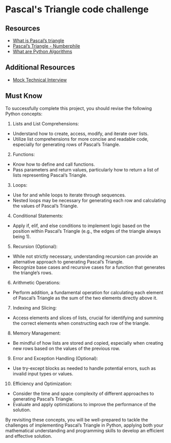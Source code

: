# Pascal's Triangle code challenge

## Resources

- [What is Pascal’s triangle](https://www.cuemath.com/algebra/pascals-triangle/)
- [Pascal’s Triangle - Numberphile](https://www.youtube.com/watch?v=0iMtlus-afo)
- [What are Python Algorithms](https://builtin.com/data-science/python-algorithms)

## Additional Resources
- [Mock Technical Interview](https://www.youtube.com/watch?v=1qw5ITr3k9E)

## Must Know
To successfully complete this project, you should revise the following Python concepts:

1. Lists and List Comprehensions:
- Understand how to create, access, modify, and iterate over lists.
- Utilize list comprehensions for more concise and readable code, especially for generating rows of Pascal’s Triangle.

2. Functions:
- Know how to define and call functions.
- Pass parameters and return values, particularly how to return a list of lists representing Pascal’s Triangle.

3. Loops:
- Use for and while loops to iterate through sequences.
- Nested loops may be necessary for generating each row and calculating the values of Pascal’s Triangle.

4. Conditional Statements:
- Apply if, elif, and else conditions to implement logic based on the position within Pascal’s Triangle (e.g., the edges of the triangle always being 1).

5. Recursion (Optional):
- While not strictly necessary, understanding recursion can provide an alternative approach to generating Pascal’s Triangle.
- Recognize base cases and recursive cases for a function that generates the triangle’s rows.

6. Arithmetic Operations:
- Perform addition, a fundamental operation for calculating each element of Pascal’s Triangle as the sum of the two elements directly above it.

7. Indexing and Slicing:
- Access elements and slices of lists, crucial for identifying and summing the correct elements when constructing each row of the triangle.

8. Memory Management:
- Be mindful of how lists are stored and copied, especially when creating new rows based on the values of the previous row.

9. Error and Exception Handling (Optional):
- Use try-except blocks as needed to handle potential errors, such as invalid input types or values.

10. Efficiency and Optimization:
- Consider the time and space complexity of different approaches to generating Pascal’s Triangle.
- Evaluate and apply optimizations to improve the performance of the solution.

By revisiting these concepts, you will be well-prepared to tackle the challenges of implementing Pascal’s Triangle in Python, applying both your mathematical understanding and programming skills to develop an efficient and effective solution.
